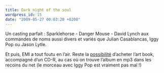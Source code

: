 ```yaml
---
title: Dark night of the soul
wordpress_id: 15
date: "2009-05-27 00:03:20 +0200"
---
```


Un casting parfait : Sparklehorse - Danger Mouse - David Lynch aux commandes de
noms aussi divers et variés que Julian Casablancas, Iggy Pop ou Jason Lytle.

Et puis, EMI a tout foutu en l’air. Reste la [possibilité][1] d’acheter l’art
book, accompagné d’un CD-R, au cas où on trouve l’album en mp3 dans les recoins
du net (le morceau avec Iggy Pop est vraiment pas mal !)

[1]: https://www.dnots.com/
